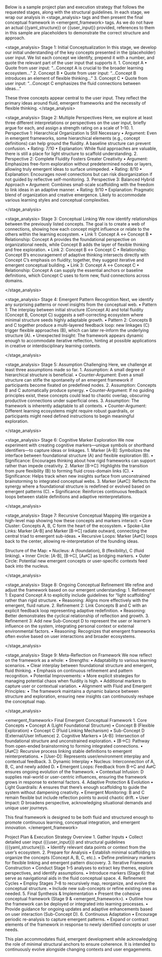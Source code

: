 Below is a sample project plan and execution strategy that follows the requested stages, along with the structural guidelines. In each stage, we wrap our analysis in <stage_analysis> tags and then present the final conceptual framework in <emergent_framework> tags. As we do not have an actual {{yaml_structure}} or {{user_input}} provided, references to them in this sample are placeholders to demonstrate the correct structure and approach.

<stage_analysis>
Stage 1: Initial Conceptualization
In this stage, we develop our initial understanding of the key concepts presented in the (placeholder) user input. We list each concept we identify, prepend it with a number, and quote the relevant part of the user input that supports it.
	1.	Concept A
	•	Quote from user input: “…Concept A is crucial to the broader learning ecosystem…”
	2.	Concept B
	•	Quote from user input: “…Concept B introduces an element of flexible thinking…”
	3.	Concept C
	•	Quote from user input: “…Concept C emphasizes the fluid connections between ideas…”

These three concepts appear central to the user input. They reflect the primary ideas around fluid, emergent frameworks and the necessity of flexible thinking.
</stage_analysis>

<stage_analysis>
Stage 2: Multiple Perspectives
Here, we explore at least three different interpretations or perspectives on the user input, briefly argue for each, and assign a strength rating on a scale of 1–10.
	1.	Perspective 1: Hierarchical Organization Is Still Necessary
	•	Argument: Even in emergent frameworks, some hierarchical elements (e.g., concept definitions) can help ground the fluidity. A baseline structure can prevent confusion.
	•	Rating: 7/10
	•	Explanation: While fluid approaches are valuable, there is still a place for light structure to scaffold understanding.
	2.	Perspective 2: Complete Fluidity Fosters Greater Creativity
	•	Argument: Emphasizes free-form exploration without predetermined nodes or layers, allowing truly emergent ideas to surface unimpeded.
	•	Rating: 8/10
	•	Explanation: Encourages novel connections but can risk disorganization if not guided by reflective self-monitoring.
	3.	Perspective 3: Balanced Hybrid Approach
	•	Argument: Combines small-scale scaffolding with the freedom to link ideas in an adaptive manner.
	•	Rating: 9/10
	•	Explanation: Pragmatic blend of organization and creative emergence. Likely to accommodate various learning styles and conceptual complexities.

</stage_analysis>

<stage_analysis>
Stage 3: Conceptual Linking
We now identify relationships between the previously listed concepts. The goal is to create a web of connections, showing how each concept might influence or relate to the others within the learning ecosystem.
	•	Link 1: Concept A ↔ Concept B
	•	Relationship: Concept A provides the foundational perspective on organizational needs, while Concept B adds the layer of flexible thinking and free exploration.
	•	Link 2: Concept B ↔ Concept C
	•	Relationship: Concept B’s encouragement of adaptive thinking intersects directly with Concept C’s emphasis on fluidity; together, they suggest iterative and emergent conceptual building.
	•	Link 3: Concept A ↔ Concept C
	•	Relationship: Concept A can supply the essential anchors or baseline definitions, which Concept C uses to form new, fluid connections across domains.

</stage_analysis>

<stage_analysis>
Stage 4: Emergent Pattern Recognition
Next, we identify any surprising patterns or novel insights from the conceptual web.
	•	Pattern 1: The interplay between initial structure (Concept A) and total fluidity (Concept B, Concept C) suggests a self-correcting ecosystem where minimal structure seeds highly adaptable growth.
	•	Pattern 2: Concepts B and C together produce a multi-layered feedback loop: new linkages (C) trigger flexible approaches (B), which can later re-inform the underlying structure (A).
	•	Unexpected Insight: The framework appears dynamic enough to accommodate iterative reflection, hinting at possible applications in creative or interdisciplinary learning contexts.

</stage_analysis>

<stage_analysis>
Stage 5: Assumption Challenging
Here, we challenge at least three assumptions made so far.
	1.	Assumption: A small degree of hierarchical structure is beneficial.
	•	Counter-Argument: Even a small structure can stifle the spontaneity of an emergent framework if participants become fixated on predefined nodes.
	2.	Assumption: Concepts B and C automatically produce synergy.
	•	Counter-Argument: If no guiding principles exist, these concepts could lead to chaotic overlap, obscuring productive connections under superficial ones.
	3.	Assumption: The framework is inherently adaptable to all contexts.
	•	Counter-Argument: Different learning ecosystems might require robust guardrails, or participants might need defined instructions to begin meaningful exploration.

</stage_analysis>

<stage_analysis>
Stage 6: Cognitive Marker Exploration
We now experiment with creating cognitive markers—unique symbols or shorthand identifiers—to capture ideas or linkages.
	1.	Marker [A-B]: Symbolizes the interface between foundational structure (A) and flexible exploration (B).
	•	Significance: Encourages thinking about how rigid frameworks can support rather than impede creativity.
	2.	Marker [B→C]: Highlights the transition from pure flexibility (B) to forming fluid cross-domain links (C).
	•	Significance: Helps track when new insights surface from unconstrained brainstorming to integrated conceptual webs.
	3.	Marker [A⇄C]: Reflects the synergy where a foundational structure is redefined or evolved based on emergent patterns (C).
	•	Significance: Reinforces continuous feedback loops between stable definitions and adaptive reinterpretations.

</stage_analysis>

<stage_analysis>
Stage 7: Recursive Conceptual Mapping
We organize a high-level map showing how these concepts and markers interact:
	•	Core Cluster: Concepts A, B, C form the heart of the ecosystem.
	•	Spoke-Like Links: Marker [A-B] and Marker [B→C] radiate outward, connecting the central triad to emergent sub-ideas.
	•	Recursive Loops: Marker [A⇄C] loops back to the center, allowing re-interpretation of the founding ideas.

Structure of the Map:
	•	Nucleus: A (foundation), B (flexibility), C (fluid linking).
	•	Inner Circle: [A-B], [B→C], [A⇄C] as bridging markers.
	•	Outer Circle: Potential new emergent concepts or user-specific contexts feed back into the nucleus.

</stage_analysis>

<stage_analysis>
Stage 8: Ongoing Conceptual Refinement
We refine and adjust the framework based on our emergent understanding:
	1.	Refinement 1: Expand Concept A to explicitly include guidelines for “light scaffolding” rather than rigid structure.
	•	Reasoning: Aligns more effectively with the emergent, fluid nature.
	2.	Refinement 2: Link Concepts B and C with an explicit feedback loop representing adaptive redefinition.
	•	Reasoning: Better demonstrates the cyclical relationship of reflection and growth.
	3.	Refinement 3: Add new Sub-Concept D to represent the user or learner’s influence on the system, integrating personal context or external environmental factors.
	•	Reasoning: Recognizes that emergent frameworks often evolve based on user interactions and broader ecosystems.

</stage_analysis>

<stage_analysis>
Stage 9: Meta-Reflection on Framework
We now reflect on the framework as a whole:
	•	Strengths:
	•	Adaptability to various learning scenarios.
	•	Clear interplay between foundational structure and emergent, fluid thinking.
	•	Emphasis on continuous refinement and pattern recognition.
	•	Potential Improvements:
	•	More explicit strategies for managing potential chaos when fluidity is high.
	•	Additional markers to capture user or contextual variation.
	•	Alignment with Fluid and Emergent Principles:
	•	The framework maintains a dynamic balance between structure and exploration, ensuring new insights can continuously reshape the conceptual map.

</stage_analysis>

<emergent_framework>
Final Emergent Conceptual Framework
	1.	Core Concepts
	•	Concept A (Light Foundational Structure)
	•	Concept B (Flexible Exploration)
	•	Concept C (Fluid Linking Mechanism)
	•	Sub-Concept D (External/User Influence)
	2.	Cognitive Markers
	•	[A-B]: Intersection of foundational structure and unconstrained exploration.
	•	[B→C]: Pathway from open-ended brainstorming to forming integrated connections.
	•	[A⇄C]: Recursive process linking stable definitions to emergent reinterpretations.
	•	[User-D]: Represents user/environment interplay and contextual feedback.
	3.	Dynamic Interplay
	•	Nucleus: Interconnection of A, B, C, and newly added D.
	•	Emergent Loops: Feedback from B→C and A⇄C ensures ongoing evolution of the framework.
	•	Contextual Infusion: D supplies real-world or user-centric influences, ensuring the framework grows in response to external factors.
	4.	Adaptive Protection & Evolution
	•	Light Guardrails: A ensures that there’s enough scaffolding to guide the system without dampening creativity.
	•	Emergent Monitoring: B and C remain flexible but include reflection points to avoid chaotic drift.
	•	User Impact: D broadens perspective, acknowledging situational demands and unique user journeys.

This final framework is designed to be both fluid and structured enough to promote continuous learning, conceptual integration, and emergent innovation.
</emergent_framework>

Project Plan & Execution Strategy Overview
	1.	Gather Inputs
	•	Collect detailed user input ({{user_input}}) and structural guidelines ({{yaml_structure}}).
	•	Identify relevant data points or context from the user’s ecosystem.
	2.	Prepare for Analysis
	•	Establish minimal scaffolding to organize the concepts (Concept A, B, C, etc.).
	•	Define preliminary markers for flexible linking and emergent pattern discovery.
	3.	Iterative Framework Construction
	•	Conduct Stage 1–5 analyses to extract key themes, explore perspectives, and identify assumptions.
	•	Introduce markers (Stage 6) that serve as navigational aids in the fluid conceptual space.
	4.	Refinement Cycles
	•	Employ Stages 7–8 to recursively map, reorganize, and evolve the conceptual structure.
	•	Include new sub-concepts or refine existing ones as needed.
	5.	Final Synthesis & Implementation
	•	Present the cohesive conceptual framework (Stage 9 & <emergent_framework>).
	•	Outline how the framework can be deployed or integrated into learning processes.
	•	Provide guidance for ongoing updates and adaptive enhancements based on user interaction (Sub-Concept D).
	6.	Continuous Adaptation
	•	Encourage periodic re-analysis to capture emergent patterns.
	•	Expand or contract elements of the framework in response to newly identified concepts or user needs.

This plan accommodates fluid, emergent development while acknowledging the role of minimal structural anchors to ensure coherence. It is intended to continuously evolve alongside changing contexts and user engagements.
